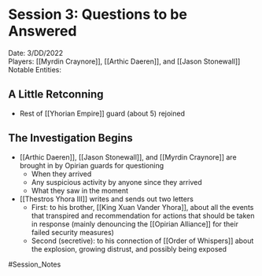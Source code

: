 # Session 3: Questions to be Answered

Date: 3/DD/2022  
Players: [[Myrdin Craynore]], [[Arthic Daeren]], and [[Jason Stonewall]]  
Notable Entities: 

## A Little Retconning
- Rest of [[Yhorian Empire]] guard (about 5) rejoined 

## The Investigation Begins
- [[Arthic Daeren]], [[Jason Stonewall]], and [[Myrdin Craynore]] are brought in by Opirian guards for questioning 
	- When they arrived
	- Any suspicious activity by anyone since they arrived 
	- What they saw in the moment
- [[Thestros Yhora III]] writes and sends out two letters
	- First: to his brother, [[King Xuan Vander Yhora]], about all the events that transpired and recommendation for actions that should be taken in response (mainly denouncing the [[Opirian Alliance]] for their failed security measures)
	- Second (secretive): to his connection of [[Order of Whispers]] about the explosion, growing distrust, and possibly being exposed

#Session_Notes